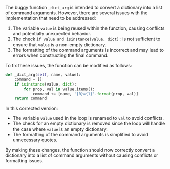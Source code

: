 The buggy function `_dict_arg` is intended to convert a dictionary into a list of command arguments. However, there are several issues with the implementation that need to be addressed:

1. The variable `value` is being reused within the function, causing conflicts and potentially unexpected behavior.
2. The check `if value and isinstance(value, dict):` is not sufficient to ensure that `value` is a non-empty dictionary.
3. The formatting of the command arguments is incorrect and may lead to errors when constructing the final command.

To fix these issues, the function can be modified as follows:

```python
def _dict_arg(self, name, value):
    command = []
    if isinstance(value, dict):
        for prop, val in value.items():
            command += [name, '{0}={1}'.format(prop, val)]
    return command
```

In this corrected version:
- The variable `value` used in the loop is renamed to `val` to avoid conflicts.
- The check for an empty dictionary is removed since the loop will handle the case where `value` is an empty dictionary.
- The formatting of the command arguments is simplified to avoid unnecessary quotes.

By making these changes, the function should now correctly convert a dictionary into a list of command arguments without causing conflicts or formatting issues.